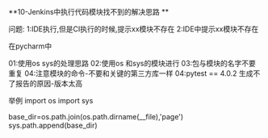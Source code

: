 **10-Jenkins中执行代码模块找不到的解决思路 **

问题:
1:IDE执行,但是CI执行的时候,提示xx模块不存在
2:IDE中提示xx模块不存在


在pycharm中

01:使用os sys的处理思路
02:使用os 和sys的模块进行
03:包与模块的名字不要重复
04:注意模块的命令-不要和关键的第三方库一样
04:pytest == 4.0.2  生成不了报告的原因-版本太高

举例
import os
import sys

base_dir=os.path.join(os.path.dirname(__file),'page')
sys.path.append(base_dir)



